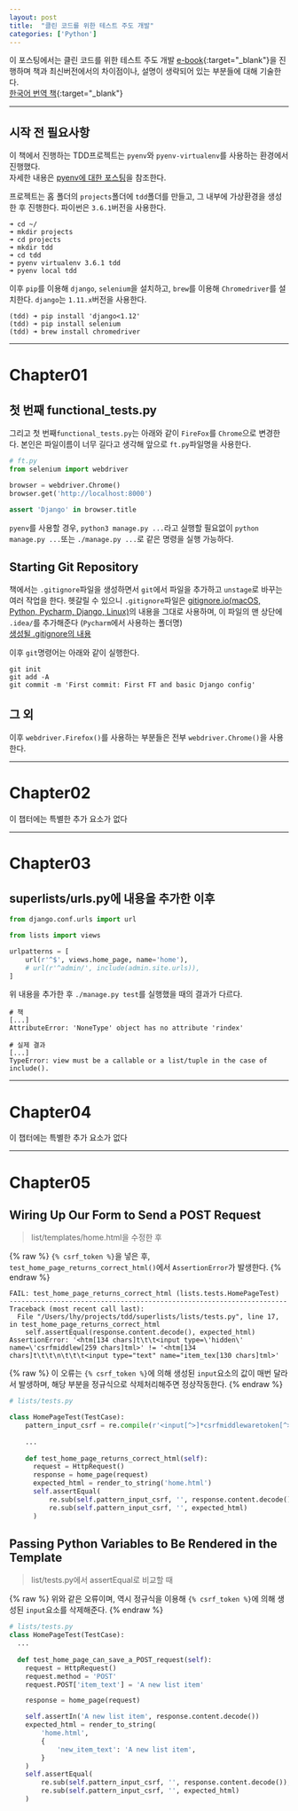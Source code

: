 ```yaml
---
layout: post
title:  "클린 코드를 위한 테스트 주도 개발"
categories: ['Python']
---
```


이 포스팅에서는 클린 코드를 위한 테스트 주도 개발 [e-book](http://chimera.labs.oreilly.com/books/1234000000754/index.html){:target="_blank"}을 진행하며 책과 최신버전에서의 차이점이나, 설명이 생략되어 있는 부분들에 대해 기술한다.  
[한국어 번역 책](http://books.11st.co.kr/product/SellerProductDetail.tmall?method=getSellerProductDetail&prdNo=1225272081&trTypeCd=9p&trCtgrNo=63517){:target="_blank"}

---

## 시작 전 필요사항
이 책에서 진행하는 TDD프로젝트는 `pyenv`와 `pyenv-virtualenv`를 사용하는 환경에서 진행했다.  
자세한 내용은 [pyenv에 대한 포스팅](https://lhy.kr/configuring-the-python-development-environment-with-pyenv-and-virtualenv)을 참조한다.

프로젝트는 홈 폴더의 `projects`폴더에 `tdd`폴더를 만들고, 그 내부에 가상환경을 생성한 후 진행한다. 파이썬은 `3.6.1`버전을 사용한다.

```
➜ cd ~/
➜ mkdir projects
➜ cd projects
➜ mkdir tdd
➜ cd tdd
➜ pyenv virtualenv 3.6.1 tdd
➜ pyenv local tdd
```

이후 `pip`를 이용해 `django`, `selenium`을 설치하고, `brew`를 이용해 `Chromedriver`를 설치한다. `django`는 `1.11.x`버전을 사용한다.

```
(tdd) ➜ pip install 'django<1.12'
(tdd) ➜ pip install selenium
(tdd) ➜ brew install chromedriver
```

---

# Chapter01

## 첫 번째 functional_tests.py

그리고 첫 번째`functional_tests.py`는 아래와 같이 `FireFox`를 `Chrome`으로 변경한다. 본인은 파일이름이 너무 길다고 생각해 앞으로 `ft.py`파일명을 사용한다.

```python
# ft.py
from selenium import webdriver

browser = webdriver.Chrome()
browser.get('http://localhost:8000')

assert 'Django' in browser.title
```

`pyenv`를 사용할 경우, `python3 manage.py ...`라고 실행할 필요없이 `python manage.py ...`또는 `./manage.py ...`로 같은 명령을 실행 가능하다.


## Starting Git Repository
책에서는 `.gitignore`파일을 생성하면서 `git`에서 파일을 추가하고 `unstage`로 바꾸는 여러 작업을 한다. 헷갈릴 수 있으니 `.gitignore`파일은 [gitignore.io(macOS, Python, Pycharm, Django, Linux)](https://www.gitignore.io/api/macos%2Clinux%2Cdjango%2Cpython%2Cpycharm)의 내용을 그대로 사용하며, 이 파일의 맨 상단에 `.idea/`를 추가해준다 (`Pycharm`에서 사용하는 폴더명)  
[생성될 .gitignore의 내용](https://gist.github.com/LeeHanYeong/463837a5c5338fa745c0f3b9b2fba5f0)

이후 `git`명령어는 아래와 같이 실행한다.

```
git init
git add -A
git commit -m 'First commit: First FT and basic Django config'
```


## 그 외
이후 `webdriver.Firefox()`를 사용하는 부분들은 전부 `webdriver.Chrome()`을 사용한다.

---

# Chapter02
이 챕터에는 특별한 추가 요소가 없다

---

# Chapter03
## superlists/urls.py에 내용을 추가한 이후

```python
from django.conf.urls import url

from lists import views

urlpatterns = [
    url(r'^$', views.home_page, name='home'),
    # url(r'^admin/', include(admin.site.urls)),
]
```
위 내용을 추가한 후 `./manage.py test`를 실행했을 때의 결과가 다르다.

```
# 책
[...]
AttributeError: 'NoneType' object has no attribute 'rindex'

# 실제 결과
[...]
TypeError: view must be a callable or a list/tuple in the case of include().
```

---

# Chapter04
이 챕터에는 특별한 추가 요소가 없다

---

# Chapter05
## Wiring Up Our Form to Send a POST Request
> list/templates/home.html을 수정한 후

{% raw %}
`{% csrf_token %}`을 넣은 후, `test_home_page_returns_correct_html()`에서 `AssertionError`가 발생한다.
{% endraw %}

```
FAIL: test_home_page_returns_correct_html (lists.tests.HomePageTest)
----------------------------------------------------------------------
Traceback (most recent call last):
  File "/Users/lhy/projects/tdd/superlists/lists/tests.py", line 17, in test_home_page_returns_correct_html
    self.assertEqual(response.content.decode(), expected_html)
AssertionError: '<htm[134 chars]t\t\t<input type=\'hidden\' name=\'csrfmiddlew[259 chars]tml>' != '<htm[134 chars]t\t\t\n\t\t\t<input type="text" name="item_tex[130 chars]tml>'
```

{% raw %}
이 오류는 `{% csrf_token %}`에 의해 생성된 `input`요소의 값이 매번 달라서 발생하며, 해당 부분을 정규식으로 삭제처리해주면 정상작동한다.
{% endraw %}

```python
# lists/tests.py

class HomePageTest(TestCase):
    pattern_input_csrf = re.compile(r'<input[^>]*csrfmiddlewaretoken[^>]*>')
    
    ...
    
    def test_home_page_returns_correct_html(self):
      request = HttpRequest()
      response = home_page(request)
      expected_html = render_to_string('home.html')
      self.assertEqual(
          re.sub(self.pattern_input_csrf, '', response.content.decode()),
          re.sub(self.pattern_input_csrf, '', expected_html)
      )
```


## Passing Python Variables to Be Rendered in the Template
> list/tests.py에서 assertEqual로 비교할 때

{% raw %}
위와 같은 오류이며, 역시 정규식을 이용해 `{% csrf_token %}`에 의해 생성된 `input`요소를 삭제해준다.
{% endraw %}

```python
# lists/tests.py
class HomePageTest(TestCase):
  ...
  
  def test_home_page_can_save_a_POST_request(self):
    request = HttpRequest()
    request.method = 'POST'
    request.POST['item_text'] = 'A new list item'

    response = home_page(request)

    self.assertIn('A new list item', response.content.decode())
    expected_html = render_to_string(
        'home.html',
        {
            'new_item_text': 'A new list item',
        }
    )
    self.assertEqual(
        re.sub(self.pattern_input_csrf, '', response.content.decode()),
        re.sub(self.pattern_input_csrf, '', expected_html)
    )
```
